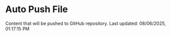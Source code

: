 # Auto Push File

Content that will be pushed to GitHub repository.
Last updated: 08/06/2025, 01:17:15 PM
